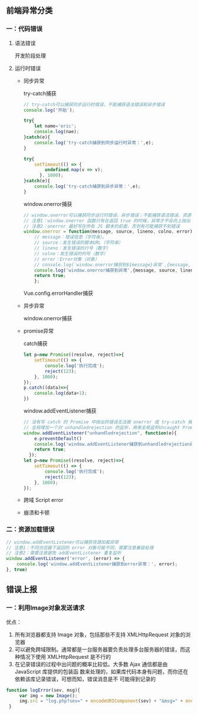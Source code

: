 ## 前端异常分类

### 一：代码错误

1. 语法错误

   开发阶段处理

2. 运行时错误

   - 同步异常

     try-catch捕获

     ```javascript
     // try-catch可以捕获同步运行时错误，不能捕获语法错误和异步错误
     console.log('开始');
     
     try{
         let name='eric';
         console.log(nae);
     }catch(e){
         console.log('try-catch捕获到同步运行时异常：',e);
     }
     
     try{
         setTimeout(() => {
             undefined.map(v => v);
           }, 1000);
     }catch(e){
         console.log('try-catch捕获到异步异常：',e);
     }
     ```

     window.onerror捕获

     ```javascript
     // window.onerror可以捕获同步运行时错误，异步错误；不能捕获语法错误、资源错误（比如静态资源或脚本或接口）、promise错误
     // 注意1：window.onerror 函数只有在返回 true 的时候，异常才不会向上抛出
     // 注意2：onerror 最好写在所有 JS 脚本的前面，否则有可能捕获不到错误
     window.onerror = function(message, source, lineno, colno, error) {
         // message：错误信息（字符串）。
         // source：发生错误的脚本URL（字符串）
         // lineno：发生错误的行号（数字）
         // colno：发生错误的列号（数字）
         // error：Error对象（对象）
         // console.log(`window.onerror捕获到${message}异常`,{message, source, lineno, colno, error});
         console.log('window.onerror捕获到异常',{message, source, lineno, colno, error});
         return true;
         };
     ```

     Vue.config.errorHandler捕获

   - 异步异常

     window.onerror捕获

   - promise异常

     catch捕获

     ```javascript
     let p=new Promise((resolve, reject)=>{
         setTimeout(() => {
             console.log('执行完成');
             reject(123);
         }, 1000);
     });
     p.catch((data)=>{
         console.log(data+1);
     })
     ```

     window.addEventListener捕获

     ```javascript
     // 没有写 catch 的 Promise 中抛出的错误无法被 onerror 或 try-catch 捕获到
     // 全局增加一个对 unhandledrejection 的监听，用来全局监听Uncaught Promise Error
     window.addEventListener("unhandledrejection", function(e){
         e.preventDefault()
         console.log('window.addEventListener捕获到unhandledrejection异常：', e);
         return true;
       });
     let p=new Promise((resolve, reject)=>{
         setTimeout(() => {
             console.log('执行完成');
             reject(123);
         }, 1000);
     });
     ```

     

   - 跨域 Script error

   - 崩溃和卡顿

### 二：资源加载错误

```javascript
// window.addEventListener可以捕获资源加载异常
// 注意1：不同浏览器下返回的 error 对象可能不同，需要注意兼容处理
// 注意2：需要注意避免 addEventListener 重复监听
window.addEventListener('error', (error) => {
    console.log('window.addEventListener捕获到error异常：', error);
}, true)
```

## 错误上报

### 一：利用Image对象发送请求

优点：

1. 所有浏览器都支持 Image 对象，包括那些不支持 XMLHttpRequest 对象的浏览器
2. 可以避免跨域限制。通常都是一台服务器要负责处理多台服务器的错误，而这种情况下使用 XMLHttpRequest 是不行的
3. 在记录错误的过程中出问题的概率比较低。大多数 Ajax 通信都是由 JavaScript 库提供的包装函 数来处理的，如果库代码本身有问题，而你还在依赖该库记录错误，可想而知，错误消息是不 可能得到记录的

```javascript
function logError(sev, msg){
     var img = new Image(); 
     img.src = "log.php?sev=" + encodeURIComponent(sev) + "&msg=" + encodeURIComponent(msg);
 } 
```

